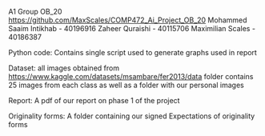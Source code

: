 A1
Group OB_20
https://github.com/MaxScales/COMP472_Ai_Project_OB_20
Mohammed Saaim Intikhab - 40196916
Zaheer Quraishi - 40115706
Maximilian Scales - 40186387

Python code:
Contains single script used to generate graphs used in report

Dataset:
all images obtained from
https://www.kaggle.com/datasets/msambare/fer2013/data
folder contains 25 images from each class as well as a folder with our personal images

Report:
A pdf of our report on phase 1 of the project

Originality forms:
A folder containing our signed Expectations of originality forms